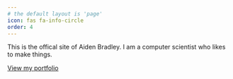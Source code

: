 ```yaml
---
# the default layout is 'page'
icon: fas fa-info-circle
order: 4
---
```


This is the offical site of Aiden Bradley.
I am a computer scientist who likes to make things.

[View my portfolio](../categories/portfolio/)